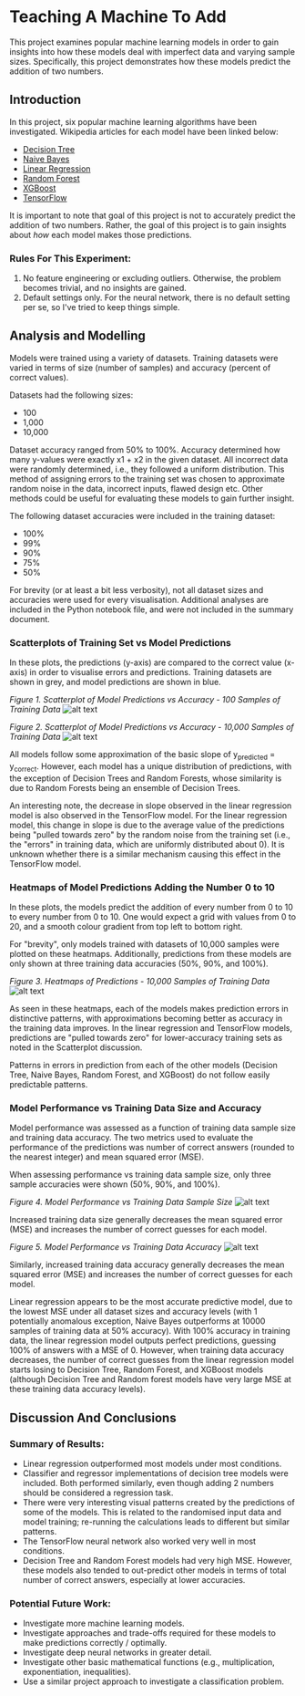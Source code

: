 # Teaching A Machine To Add

This project examines popular machine learning models in order to gain insights into how these models deal with imperfect data and varying sample sizes. Specifically, this project demonstrates how these models predict the addition of two numbers.

## Introduction

In this project, six popular machine learning algorithms have been investigated. Wikipedia articles for each model have been linked below:
* [Decision Tree](https://en.wikipedia.org/wiki/Decision_tree)
* [Naive Bayes](https://en.wikipedia.org/wiki/Naive_Bayes_classifier)
* [Linear Regression](https://en.wikipedia.org/wiki/Linear_regression)
* [Random Forest](https://en.wikipedia.org/wiki/Random_forest)
* [XGBoost](https://en.wikipedia.org/wiki/XGBoost)
* [TensorFlow](https://en.wikipedia.org/wiki/TensorFlow)

It is important to note that goal of this project is not to accurately predict the addition of two numbers. Rather, the goal of this project is to gain insights about *how* each model makes those predictions.

### Rules For This Experiment:
1. No feature engineering or excluding outliers. Otherwise, the problem becomes trivial, and no insights are gained.
2. Default settings only. For the neural network, there is no default setting per se, so I've tried to keep things simple.

## Analysis and Modelling

Models were trained using a variety of datasets. Training datasets were varied in terms of size (number of samples) and accuracy (percent of correct values).

Datasets had the following sizes:
* 100
* 1,000
* 10,000

Dataset accuracy ranged from 50% to 100%. Accuracy determined how many y-values were exactly x1 + x2 in the given dataset. All incorrect data were randomly determined, i.e., they followed a uniform distribution. This method of assigning errors to the training set was chosen to approximate random noise in the data, incorrect inputs, flawed design etc. Other methods could be useful for evaluating these models to gain further insight.

The following dataset accuracies were included in the training dataset:
* 100%
* 99%
* 90%
* 75%
* 50%

For brevity (or at least a bit less verbosity), not all dataset sizes and accuracies were used for every visualisation. Additional analyses are included in the Python notebook file, and were not included in the summary document.

### Scatterplots of Training Set vs Model Predictions

In these plots, the predictions (y-axis) are compared to the correct value (x-axis) in order to visualise errors and predictions. Training datasets are shown in grey, and model predictions are shown in blue.

*Figure 1. Scatterplot of Model Predictions vs Accuracy - 100 Samples of Training Data*
![alt text](https://github.com/KevinCarr42/Teaching-A-Machine-To-Add/blob/main/predictions_100_samples.png)

*Figure 2. Scatterplot of Model Predictions vs Accuracy - 10,000 Samples of Training Data*
![alt text](https://github.com/KevinCarr42/Teaching-A-Machine-To-Add/blob/main/predictions_10k_samples.png)

All models follow some approximation of the basic slope of y<sub>predicted</sub> = y<sub>correct</sub>. However, each model has a unique distribution of predictions, with the exception of Decision Trees and Random Forests, whose similarity is due to Random Forests being an ensemble of Decision Trees.

An interesting note, the decrease in slope observed in the linear regression model is also observed in the TensorFlow model. For the linear regression model, this change in slope is due to the average value of the predictions being "pulled towards zero" by the random noise from the training set (i.e., the "errors" in training data, which are uniformly distributed about 0). It is unknown whether there is a similar mechanism causing this effect in the TensorFlow model.

### Heatmaps of Model Predictions Adding the Number 0 to 10

In these plots, the models predict the addition of every number from 0 to 10 to every number from 0 to 10. One would expect a grid with values from 0 to 20, and a smooth colour gradient from top left to bottom right. 

For "brevity", only models trained with datasets of 10,000 samples were plotted on these heatmaps. Additionally, predictions from these models are only shown at three training data accuracies (50%, 90%, and 100%).

*Figure 3. Heatmaps of Predictions - 10,000 Samples of Training Data*
![alt text](https://github.com/KevinCarr42/Teaching-A-Machine-To-Add/blob/main/heatmaps_of_predictions.png)

As seen in these heatmaps, each of the models makes prediction errors in distinctive patterns, with approximations becoming better as accuracy in the training data improves. In the linear regression and TensorFlow models, predictions are "pulled towards zero" for lower-accuracy training sets as noted in the Scatterplot discussion.

Patterns in errors in prediction from each of the other models (Decision Tree, Naive Bayes, Random Forest, and XGBoost) do not follow easily predictable patterns.

### Model Performance vs Training Data Size and Accuracy

Model performance was assessed as a function of training data sample size and training data accuracy. The two metrics used to evaluate the performance of the predictions was number of correct answers (rounded to the nearest integer) and mean squared error (MSE).

When assessing performance vs training data sample size, only three sample accuracies were shown (50%, 90%, and 100%).

*Figure 4. Model Performance vs Training Data Sample Size*
![alt text](https://github.com/KevinCarr42/Teaching-A-Machine-To-Add/blob/main/performance_v_size.png)

Increased training data size generally decreases the mean squared error (MSE) and increases the number of correct guesses for each model.

*Figure 5. Model Performance vs Training Data Accuracy*
![alt text](https://github.com/KevinCarr42/Teaching-A-Machine-To-Add/blob/main/performance_v_accuracy.png)

Similarly, increased training data accuracy generally decreases the mean squared error (MSE) and increases the number of correct guesses for each model.

Linear regression appears to be the most accurate predictive model, due to the lowest MSE under all dataset sizes and accuracy levels (with 1 potentially anomalous exception, Naive Bayes outperforms at 10000 samples of training data at 50% accuracy). With 100% accuracy in training data, the linear regression model outputs perfect predictions, guessing 100% of answers with a MSE of 0. However, when training data accuracy decreases, the number of correct guesses from the linear regression model starts losing to Decision Tree, Random Forest, and XGBoost models (although Decision Tree and Random forest models have very large MSE at these training data accuracy levels).

## Discussion And Conclusions

### Summary of Results:
* Linear regression outperformed most models under most conditions.
* Classifier and regressor implementations of decision tree models were included. Both performed similarly, even though adding 2 numbers should be considered a regression task.
* There were very interesting visual patterns created by the predictions of some of the models. This is related to the randomised input data and model training; re-running the calculations leads to different but similar patterns.
* The TensorFlow neural network also worked very well in most conditions.
* Decision Tree and Random Forest models had very high MSE. However, these models also tended to out-predict other models in terms of total number of correct answers, especially at lower accuracies.

### Potential Future Work:
* Investigate more machine learning models.
* Investigate approaches and trade-offs required for these models to make predictions correctly / optimally.
* Investigate deep neural networks in greater detail.
* Investigate other basic mathematical functions (e.g., multiplication, exponentiation, inequalities).
* Use a similar project approach to investigate a classification problem.
